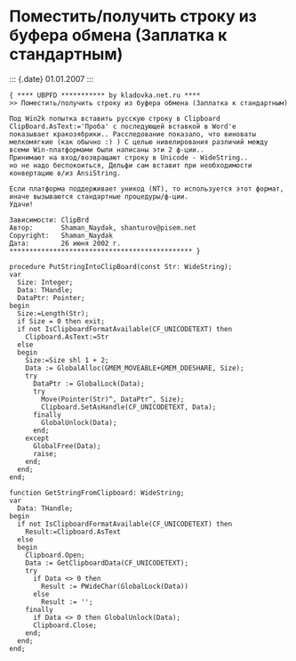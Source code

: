 Поместить/получить строку из буфера обмена (Заплатка к стандартным)
===================================================================

::: {.date}
01.01.2007
:::

    { **** UBPFD *********** by kladovka.net.ru ****
    >> Поместить/получить строку из буфера обмена (Заплатка к стандартным)
     
    Под Win2k попытка вставить русскую строку в Clipboard 
    ClipBoard.AsText:='Проба' с последующей вставкой в Word'е 
    показывает кракозябрики.. Расследование показало, что виноваты 
    мелкомягкие (как обычно :) ) С целью нивелирования различий между 
    всеми Win-платформами были написаны эти 2 ф-ции..
    Принимают на вход/возвращают строку в Unicode - WideString.. 
    но не надо беспокоиться, Дельфи сам вставит при необходимости 
    конвертацию в/из AnsiString.
     
    Если платформа поддерживает уникод (NT), то используется этот формат, 
    иначе вызываются стандартные процедуры/ф-ции.
    Удачи!
     
    Зависимости: ClipBrd
    Автор:       Shaman_Naydak, shanturov@pisem.net
    Copyright:   Shaman_Naydak
    Дата:        26 июня 2002 г.
    ********************************************** }
     
    procedure PutStringIntoClipBoard(const Str: WideString);
    var
      Size: Integer;
      Data: THandle;
      DataPtr: Pointer;
    begin
      Size:=Length(Str);
      if Size = 0 then exit;
      if not IsClipboardFormatAvailable(CF_UNICODETEXT) then
        Clipboard.AsText:=Str
      else
      begin
        Size:=Size shl 1 + 2;
        Data := GlobalAlloc(GMEM_MOVEABLE+GMEM_DDESHARE, Size);
        try
          DataPtr := GlobalLock(Data);
          try
            Move(Pointer(Str)^, DataPtr^, Size);
            Clipboard.SetAsHandle(CF_UNICODETEXT, Data);
          finally
            GlobalUnlock(Data);
          end;
        except
          GlobalFree(Data);
          raise;
        end;
      end;
    end;
     
    function GetStringFromClipboard: WideString;
    var
      Data: THandle;
    begin
      if not IsClipboardFormatAvailable(CF_UNICODETEXT) then
        Result:=Clipboard.AsText
      else
      begin
        Clipboard.Open;
        Data := GetClipboardData(CF_UNICODETEXT);
        try
          if Data <> 0 then
            Result := PWideChar(GlobalLock(Data))
          else
            Result := '';
        finally
          if Data <> 0 then GlobalUnlock(Data);
          Clipboard.Close;
        end;
      end;
    end;

